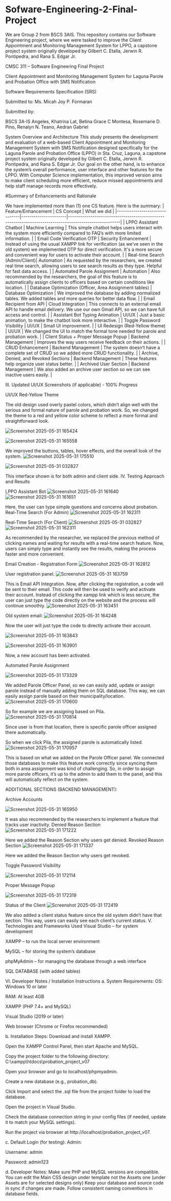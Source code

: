 # Sofware-Engineering-2-Final-Project
We are Group 2 from BSCS 3AIS. This repository contains our Software Engineering project, where we were tasked to improve the Client Appointment and Monitoring Management System for LPPO, a capstone project system originally developed by Gilbert C. Etalla, Jerwin R. Pontipedra, and Rana S. Edgar Jr.


			


CMSC 311 – Software Engineering
Final Project




Client Appointment and Monitoring Management System for Laguna Parole and Probation Office with SMS Notification 


Software Requirements Specification (SRS)



Submitted to: 
Ms. Micah Joy P. Formaran



					

Submitted by: 

BSCS 3A-IS
Angeles, Khatrina
Lat, Betina Grace C
Montesa, Rosemarie D.
Pino, Renalyn N.
Teano, Aedran Gabriel 

System Overview and Architecture
This study presents the development and evaluation of a web-based Client Appointment and Monitoring Management System with SMS Notification designed specifically for the Laguna Parole and Probation Office (LPPO) in Sta. Cruz, Laguna, a capstone project system originally developed by Gilbert C. Etalla, Jerwin R. Pontipedra, and Rana S. Edgar Jr.
Our goal on the other hand, is to enhance the system’s overall performance, user interface and other features for the LPPO. With Computer Science implementation, this improved version aims to make client scheduling more efficient, reduce missed appointments and help staff manage records more effectively.

#Summary of Enhancements and Rationale

We have implemented more than (1) one CS feature. Here is the summary: 
| Feature/Enhancement            | CS Concept            | What we did                                                                                             |
|-------------------------------|----------------------|-------------------------------------------------------------------------------------------------------|
| LPPO Assistant Chatbot         | Machine Learning      | This simple chatbot helps users interact with the system more efficiently compared to FAQ’s with more limited information. |
| Email Code Verification OTP    | Security Enhancement  | Instead of using the usual XAMPP link for verification (as we’ve seen in the old system) we implemented OTP for direct verification. It's a more secure and convenient way for users to activate their account. |
| Real-time Search (Admin/Client)| Automation           | As requested by the researchers, we created real time search, allowing users to see search results as they type. Helpful for fast data access. |
| Automated Parole Assignment    | Automation           | Also recommended by the researchers, the goal of this feature is to automatically assign clients to officers based on certain conditions like location. |
| Database Optimization (Officer, Area Assignment tables) | Database Optimization | We improved the database by adding normalized tables. We added tables and more queries for better data flow. |
| Email Recipient from API       | Cloud Integration     | This connects to an external email API to handle email delivery. We use our own Gmail API, so we can have full access and control. |
| Assistant Bot Typing Animation | UI/UX                 | Just a basic animation, to make the chatbot look more interactive.                                     |
| Toggle Password Visibility     | UI/UX                 | Small UI improvement.                                                                                  |
| UI Redesign (Red-Yellow theme) | UI/UX                 | We changed the UI to match the formal tone needed for parole and probation work.                       |
| Client Status + Proper Message Popup | Backend Management | Improves the way users receive feedback on their actions.                                             |
| CRUD Enhancement              | Backend Management    | The system doesn’t have a complete set of CRUD so we added more CRUD functionality.                    |
| Archive, Denied, and Revoked Sections | Backend Management | These features help organize user status better.                                                      |
| Archived User Section          | Backend Management    | We also added an archive user section so we can see inactive users easily.                            |



III.  Updated UI/UX Screenshots (if applicable) - 100% Progress

UI/UX Red-Yellow Theme

The old design used overly pastel colors, which didn’t align well with the serious and formal nature of parole and probation work. So, we changed the theme to a red and yellow color scheme to reflect a more formal and straightforward look.


![Screenshot 2025-05-31 165424](https://github.com/user-attachments/assets/0c90c67a-8189-4119-83df-d2e9cb1c5646)

![Screenshot 2025-05-31 165558](https://github.com/user-attachments/assets/b8993849-fee2-4304-ba06-85206a9829a3)


We improved the buttons, tables, hover effects, and the overall look of the system.
![Screenshot 2025-05-31 175510](https://github.com/user-attachments/assets/6d7bca27-52be-4a86-a552-75d6defa5925)

![Screenshot 2025-05-31 032827](https://github.com/user-attachments/assets/ae598407-09fa-4e9a-aa45-6c3d8a183920)

This interface shown is for both admin and client side.
IV.  Testing Approach and Results

LPPO Assistant Bot
![Screenshot 2025-05-31 161640](https://github.com/user-attachments/assets/304af5fb-1665-4cfb-b1b5-d3817f68e67c)
![Screenshot 2025-05-31 161651](https://github.com/user-attachments/assets/e0bedbbf-e525-4151-b975-8e3d5e5985e8)

Here, the user can type simple questions and concerns about probation. 
Real-Time Search (For Admin)
![Screenshot 2025-05-31 162311](https://github.com/user-attachments/assets/7eaa3b75-f3c0-40d2-9c5d-f310ec6ee511)

Real-Time Search (For Client)
![Screenshot 2025-05-31 032827](https://github.com/user-attachments/assets/5ca9cc44-3371-4eab-8c3b-770e81e66bc9)
![Screenshot 2025-05-31 162311](https://github.com/user-attachments/assets/5aa971d4-0f54-448b-85c8-0ef4b18073d0)

As recommended by the researcher, we replaced the previous method of clicking names and waiting for results with a real-time search feature. Now, users can simply type and instantly see the results, making the process faster and more convenient.

Email Creation - Registration Form 
![Screenshot 2025-05-31 162812](https://github.com/user-attachments/assets/005e8efa-e34c-4f2e-b25e-9ce63abfe56c)

User registration panel.
![Screenshot 2025-05-31 163759](https://github.com/user-attachments/assets/03314355-067f-4421-90f9-8bcf991b62d7)


This is Email API Integration. Now, after clicking the registration, a code will be sent to their email. This code will then be used to verify and activate their account. Instead of clicking the xampp link which is less secure, the user can just type the code directly on the website and the process will continue smoothly.
![Screenshot 2025-05-31 163451](https://github.com/user-attachments/assets/d74124eb-83ce-4abf-ad0d-8c512902a013)

Old system email:
![Screenshot 2025-05-31 164248](https://github.com/user-attachments/assets/3396204a-96e4-4316-a93d-093b32439eac)

Now the user will just type the code to directly activate their account.

![Screenshot 2025-05-31 163843](https://github.com/user-attachments/assets/099eb715-5a9a-44ee-a17c-944fe6d1ced8)

![Screenshot 2025-05-31 163901](https://github.com/user-attachments/assets/1a506fe8-82fe-420a-abe7-a57cb8ed05d3)

Now, a new account has been activated.



Automated Parole Assignment

![Screenshot 2025-05-31 173329](https://github.com/user-attachments/assets/c7e41f9d-0e5b-4a3e-8be4-139857d99d2e)

We added Parole Officer Panel, so we can easily add, update or assign parole instead of manually adding them on SQL database. This way, we can easily assign parole based on their municipality/location.
![Screenshot 2025-05-31 170600](https://github.com/user-attachments/assets/7b216d72-e75a-4e59-a678-0cf24346e694)

So for example we are assigning based on Pila.
![Screenshot 2025-05-31 170814](https://github.com/user-attachments/assets/26a81e8e-970d-48c2-aae7-9fb57ec21d02)

Since user is from that location, there is specific parole officer assigned there automatically.


So when we click Pila, the assigned parole is automatically listed.
![Screenshot 2025-05-31 170957](https://github.com/user-attachments/assets/8a6ed557-ffa3-402e-96e7-f47f02efc617)


This is based on what we added on the Parole Officer panel. We connected those databases to make this feature work correctly since syncing them both in area assignment was kind of challenging. So, in order to assign more parole officers, it’s up to the admin to add them to the panel, and this will automatically reflect on the system.






ADDITIONAL SECTIONS (BACKEND MANAGEMENT):

Archive Accounts

![Screenshot 2025-05-31 165950](https://github.com/user-attachments/assets/ed933e36-5af4-45d1-ada2-f21d2c66f260)

It was also recommended by the researchers to implement a feature that tracks user inactivity.
Denied Reason Section
![Screenshot 2025-05-31 171222](https://github.com/user-attachments/assets/5160dbdd-be1e-4e9e-be8d-c57c8d670de8)

Here we added the Reason Section why users get denied.
Revoked Reason Section
![Screenshot 2025-05-31 171337](https://github.com/user-attachments/assets/cf708247-00a3-4187-8b69-0d29123d4312)


Here we added the Reason Section why users get revoked.


Toggle Password Visibility

![Screenshot 2025-05-31 172114](https://github.com/user-attachments/assets/8899b41f-5ac5-4d4b-868a-9df9aeb7be4b)

Proper Message Popup

![Screenshot 2025-05-31 172319](https://github.com/user-attachments/assets/ef049f0d-f2e5-4afc-ae57-3b25a12a4b79)


Status of the Client
![Screenshot 2025-05-31 172419](https://github.com/user-attachments/assets/fb0b8922-d8f2-4ed5-aa5f-0017431b52da)

We also added a client status feature since the old system didn’t have that section. This way, users can easily see each client’s current status.
V.  Technologies and Frameworks Used
Visual Studio – for system development


XAMPP – to run the local server environment


MySQL – for storing the system’s database


phpMyAdmin – for managing the database through a web interface


SQL DATABASE (with added tables)













VI. Developer Notes / Installation Instructions
a. System Requirements:
OS: Windows 10 or later


RAM: At least 4GB


XAMPP (PHP 7.4+ and MySQL)


Visual Studio (2019 or later)


Web browser (Chrome or Firefox recommended)


b. Installation Steps:
Download and install XAMPP.


Open the XAMPP Control Panel, then start Apache and MySQL.


Copy the project folder to the following directory:
 C:\xampp\htdocs\probation_project_v07


Open your browser and go to localhost/phpmyadmin.


Create a new database (e.g., probation_db).


Click Import and select the .sql file from the project folder to load the database.


Open the project in Visual Studio.


Check the database connection string in your config files (if needed, update it to match your MySQL settings).


Run the project via browser at http://localhost/probation_project_v07.


c. Default Login (for testing):
Admin:


Username: admin


Password: admin123


d. Developer Notes:
Make sure PHP and MySQL versions are compatible.
You can edit the Main CSS design under template not the Assets one (under Assets are for selected designs only)
Keep your database and source code in sync if changes are made.
Follow consistent naming conventions in database fields.
